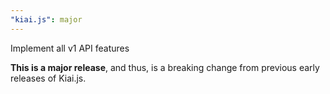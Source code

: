 ```yaml
---
"kiai.js": major
---
```


Implement all v1 API features

**This is a major release**, and thus, is a breaking change from previous early releases of Kiai.js.